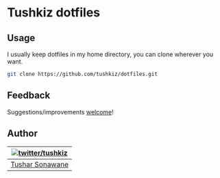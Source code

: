 # Tushkiz dotfiles

## Usage
I usually keep dotfiles in my home directory, you can clone wherever you want.

```bash
git clone https://github.com/tushkiz/dotfiles.git
```

## Feedback

Suggestions/improvements
[welcome](https://github.com/tushkiz/dotfiles/issues)!

## Author

| [![twitter/tushkiz](http://www.gravatar.com/avatar/40b3a11ca855a07ec74db8c1be060146?s=70)](http://twitter.com/tushkiz "Follow @tushkiz") |
|---|
| [Tushar Sonawane](http://tushkiz.github.io) |
